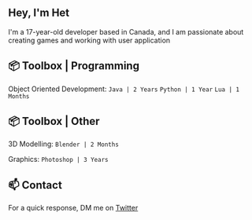 ## Hey, I'm Het

I'm a 17-year-old developer based in Canada, and I am passionate about creating games and working with user application


## 📦 Toolbox | Programming
Object Oriented Development: ```Java | 2 Years``` ```Python | 1 Year``` ```Lua | 1 Months```



## 📦 Toolbox | Other
3D Modelling: ```Blender | 2 Months```

Graphics: ```Photoshop | 3 Years```



## 📫 Contact
For a quick response, DM me on [Twitter](https://twitter.com/SelectVoid)
